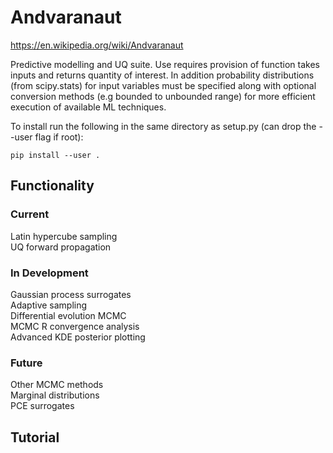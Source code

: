 # Andvaranaut

https://en.wikipedia.org/wiki/Andvaranaut  

Predictive modelling and UQ suite. Use requires provision of function takes inputs and returns quantity of interest. In addition probability distributions (from scipy.stats) for input variables must be specified along with optional conversion methods (e.g bounded to unbounded range) for more efficient execution of available ML techniques.

To install run the following in the same directory as setup.py (can drop the --user flag if root):  

`pip install --user .`

## Functionality

### Current

Latin hypercube sampling  
UQ forward propagation

### In Development

Gaussian process surrogates  
Adaptive sampling  
Differential evolution MCMC  
MCMC R convergence analysis  
Advanced KDE posterior plotting  

### Future

Other MCMC methods  
Marginal distributions  
PCE surrogates  

## Tutorial

